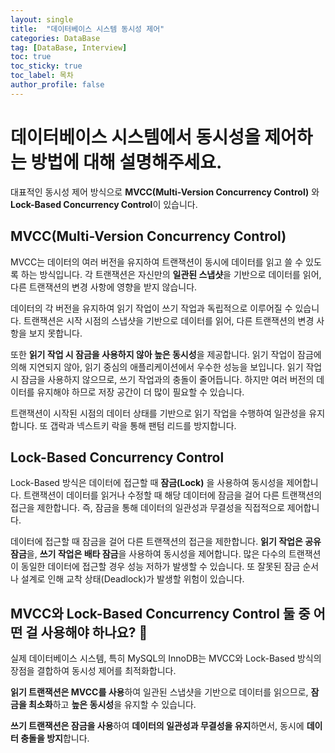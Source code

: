 ```yaml
---
layout: single
title:  "데이터베이스 시스템 동시성 제어"
categories: DataBase
tag: [DataBase, Interview]
toc: true
toc_sticky: true
toc_label: 목차
author_profile: false
---
```



# 데이터베이스 시스템에서 동시성을 제어하는 방법에 대해 설명해주세요.

대표적인 동시성 제어 방식으로 **MVCC(Multi-Version Concurrency Control)** 와 **Lock-Based Concurrency Control**이 있습니다.

## MVCC(Multi-Version Concurrency Control)

MVCC는 데이터의 여러 버전을 유지하여 트랜잭션이 동시에 데이터를 읽고 쓸 수 있도록 하는 방식입니다. 각 트랜잭션은 자신만의 **일관된 스냅샷**을 기반으로 데이터를 읽어, 다른 트랜잭션의 변경 사항에 영향을 받지 않습니다.

데이터의 각 버전을 유지하여 읽기 작업이 쓰기 작업과 독립적으로 이루어질 수 있습니다. 트랜잭션은 시작 시점의 스냅샷을 기반으로 데이터를 읽어, 다른 트랜잭션의 변경 사항을 보지 못합니다.

또한 **읽기 작업 시 잠금을 사용하지 않아 높은 동시성**을 제공합니다. 읽기 작업이 잠금에 의해 지연되지 않아, 읽기 중심의 애플리케이션에서 우수한 성능을 보입니다. 읽기 작업 시 잠금을 사용하지 않으므로, 쓰기 작업과의 충돌이 줄어듭니다. 하지만 여러 버전의 데이터를 유지해야 하므로 저장 공간이 더 많이 필요할 수 있습니다.

트랜잭션이 시작된 시점의 데이터 상태를 기반으로 읽기 작업을 수행하여 일관성을 유지합니다. 또 갭락과 넥스트키 락을 통해 팬텀 리드를 방지합니다.

## Lock-Based Concurrency Control

Lock-Based 방식은 데이터에 접근할 때 **잠금(Lock)** 을 사용하여 동시성을 제어합니다. 트랜잭션이 데이터를 읽거나 수정할 때 해당 데이터에 잠금을 걸어 다른 트랜잭션의 접근을 제한합니다. 즉, 잠금을 통해 데이터의 일관성과 무결성을 직접적으로 제어합니다.

데이터에 접근할 때 잠금을 걸어 다른 트랜잭션의 접근을 제한합니다. **읽기 작업은 공유 잠금**을, **쓰기 작업은 배타 잠금**을 사용하여 동시성을 제어합니다. 많은 다수의 트랜잭션이 동일한 데이터에 접근할 경우 성능 저하가 발생할 수 있습니다. 또 잘못된 잠금 순서나 설계로 인해 교착 상태(Deadlock)가 발생할 위험이 있습니다.

## MVCC와 Lock-Based Concurrency Control 둘 중 어떤 걸 사용해야 하나요? 🤔

실제 데이터베이스 시스템, 특히 MySQL의 InnoDB는 MVCC와 Lock-Based 방식의 장점을 결합하여 동시성 제어를 최적화합니다.

**읽기 트랜잭션은 MVCC를 사용**하여 일관된 스냅샷을 기반으로 데이터를 읽으므로, **잠금을 최소화**하고 **높은 동시성**을 유지할 수 있습니다.

**쓰기 트랜잭션은 잠금을 사용**하여 **데이터의 일관성과 무결성을 유지**하면서, 동시에 **데이터 충돌을 방지**합니다.
